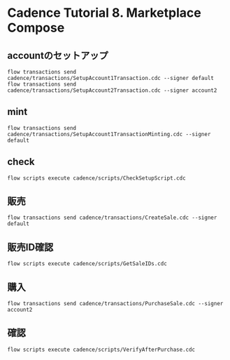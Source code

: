 # Cadence Tutorial 8. Marketplace Compose

## accountのセットアップ

```
flow transactions send cadence/transactions/SetupAccount1Transaction.cdc --signer default
flow transactions send cadence/transactions/SetupAccount2Transaction.cdc --signer account2 
```

## mint

```
flow transactions send cadence/transactions/SetupAccount1TransactionMinting.cdc --signer default
```

## check

```
flow scripts execute cadence/scripts/CheckSetupScript.cdc    
```

## 販売

```
flow transactions send cadence/transactions/CreateSale.cdc --signer default
```

## 販売ID確認

```
flow scripts execute cadence/scripts/GetSaleIDs.cdc
```

## 購入

```
flow transactions send cadence/transactions/PurchaseSale.cdc --signer account2
```

## 確認

```
flow scripts execute cadence/scripts/VerifyAfterPurchase.cdc
```